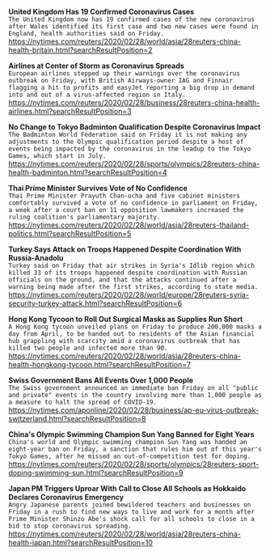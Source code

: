 **United Kingdom Has 19 Confirmed Coronavirus Cases**\
`The United Kingdom now has 19 confirmed cases of the new coronavirus after Wales identified its first case and two new cases were found in England, health authorities said on Friday.`\
https://nytimes.com/reuters/2020/02/28/world/asia/28reuters-china-health-britain.html?searchResultPosition=2

**Airlines at Center of Storm as Coronavirus Spreads**\
`European airlines stepped up their warnings over the coronavirus outbreak on Friday, with British Airways-owner IAG and Finnair flagging a hit to profits and easyJet reporting a big drop in demand into and out of a virus-affected region in Italy. `\
https://nytimes.com/reuters/2020/02/28/business/28reuters-china-health-airlines.html?searchResultPosition=3

**No Change to Tokyo Badminton Qualification Despite Coronavirus Impact**\
`The Badminton World Federation said on Friday it is not making any adjustments to the Olympic qualification period despite a host of events being impacted by the coronavirus in the leadup to the Tokyo Games, which start in July.`\
https://nytimes.com/reuters/2020/02/28/sports/olympics/28reuters-china-health-badminton.html?searchResultPosition=4

**Thai Prime Minister Survives Vote of No Confidence**\
`Thai Prime Minister Prayuth Chan-ocha and five cabinet ministers comfortably survived a vote of no confidence in parliament on Friday, a week after a court ban on 11 opposition lawmakers increased the ruling coalition's parliamentary majority.`\
https://nytimes.com/reuters/2020/02/28/world/asia/28reuters-thailand-politics.html?searchResultPosition=5

**Turkey Says Attack on Troops Happened Despite Coordination With Russia-Anadolu**\
`Turkey said on Friday that air strikes in Syria's Idlib region which killed 33 of its troops happened despite coordination with Russian officials on the ground, and that the attacks continued after a warning being made after the first strikes, according to state media.`\
https://nytimes.com/reuters/2020/02/28/world/europe/28reuters-syria-security-turkey-attack.html?searchResultPosition=6

**Hong Kong Tycoon to Roll Out Surgical Masks as Supplies Run Short**\
`A Hong Kong tycoon unveiled plans on Friday to produce 200,000 masks a day from April, to be handed out to residents of the Asian financial hub grappling with scarcity amid a coronavirus outbreak that has killed two people and infected more than 90.`\
https://nytimes.com/reuters/2020/02/28/world/asia/28reuters-china-health-hongkong-tycoon.html?searchResultPosition=7

**Swiss Government Bans All Events Over 1,000 People**\
`The Swiss government announced an immediate ban Friday on all "public and private" events in the country involving more than 1,000 people as a measure to halt the spread of COVID-19.`\
https://nytimes.com/aponline/2020/02/28/business/ap-eu-virus-outbreak-switzerland.html?searchResultPosition=8

**China's Olympic Swimming Champion Sun Yang Banned for Eight Years**\
`China's world and Olympic swimming champion Sun Yang was handed an eight-year ban on Friday, a sanction that rules him out of this year's Tokyo Games, after he missed an out-of-competition test for doping.`\
https://nytimes.com/reuters/2020/02/28/sports/olympics/28reuters-sport-doping-swimming-sun.html?searchResultPosition=9

**Japan PM Triggers Uproar With Call to Close All Schools as Hokkaido Declares Coronavirus Emergency**\
`Angry Japanese parents joined bewildered teachers and businesses on Friday in a rush to find new ways to live and work for a month after Prime Minister Shinzo Abe's shock call for all schools to close in a bid to stop coronavirus spreading.`\
https://nytimes.com/reuters/2020/02/28/world/asia/28reuters-china-health-japan.html?searchResultPosition=10

